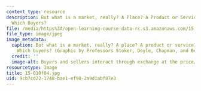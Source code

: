 ```yaml
---
content_type: resource
description: But what is a market, really? A Place? A Product or Service? Which Sellers?
  Which Buyers?
file: /media/https%3A/open-learning-course-data-rc.s3.amazonaws.com/15-010-economic-analysis-for-business-decisions-fall-2004/9cb7cd221748bae1ef902a9d1abf87e3_15-010f04.jpg
file_type: image/jpeg
image_metadata:
  caption: But what is a market, really? A place? A product or service? Which sellers?
    Which buyers? (Graphic by Professors Stoker, Doyle, Chapman, and Berndt.)
  credit: ''
  image-alt: Buyers and sellers interact through exchange at the price/terms of trade.
resourcetype: Image
title: 15-010f04.jpg
uid: 9cb7cd22-1748-bae1-ef90-2a9d1abf87e3
---
```

